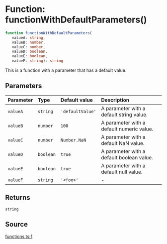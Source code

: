 # Function: functionWithDefaultParameters()

```ts
function functionWithDefaultParameters(
   valueA: string, 
   valueB: number, 
   valueC: number, 
   valueD: boolean, 
   valueE: boolean, 
   valueF: string): string
```

This is a function with a parameter that has a default value.

## Parameters

| Parameter | Type | Default value | Description |
| :------ | :------ | :------ | :------ |
| `valueA` | `string` | `'defaultValue'` | A parameter with a default string value. |
| `valueB` | `number` | `100` | A parameter with a default numeric value. |
| `valueC` | `number` | `Number.NaN` | A parameter with a default NaN value. |
| `valueD` | `boolean` | `true` | A parameter with a default boolean value. |
| `valueE` | `boolean` | `true` | A parameter with a default null value. |
| `valueF` | `string` | `'<foo>'` | - |

## Returns

`string`

## Source

[functions.ts:1](http://source-url)
